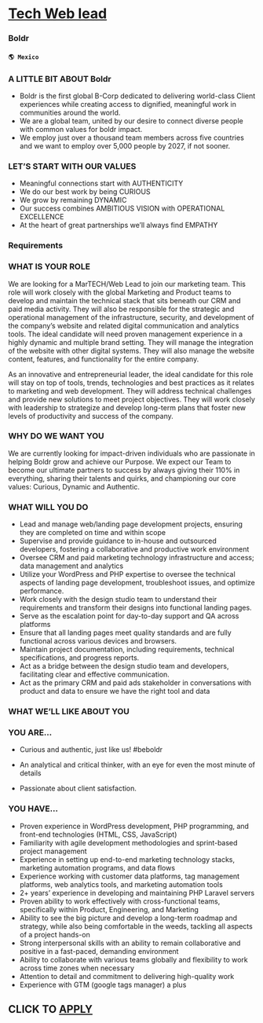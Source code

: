 # [Tech Web lead](https://www.remotewlb.com/apply/tech-web-lead-87977)  
### Boldr  
#### `🌎 Mexico`  

### A LITTLE BIT ABOUT Boldr

  * Boldr is the first global B-Corp dedicated to delivering world-class Client experiences while creating access to dignified, meaningful work in communities around the world.
  * We are a global team, united by our desire to connect diverse people with common values for boldr impact. 
  * We employ just over a thousand team members across five countries and we want to employ over 5,000 people by 2027, if not sooner.

### LET’S START WITH OUR VALUES

  * Meaningful connections start with AUTHENTICITY
  * We do our best work by being CURIOUS
  * We grow by remaining DYNAMIC
  * Our success combines AMBITIOUS VISION with OPERATIONAL EXCELLENCE 
  * At the heart of great partnerships we’ll always find EMPATHY

### Requirements

### WHAT IS YOUR ROLE

We are looking for a MarTECH/Web Lead to join our marketing team. This role will work closely with the global Marketing and Product teams to develop and maintain the technical stack that sits beneath our CRM and paid media activity. They will also be responsible for the strategic and operational management of the infrastructure, security, and development of the company’s website and related digital communication and analytics tools. The ideal candidate will need proven management experience in a highly dynamic and multiple brand setting. They will manage the integration of the website with other digital systems. They will also manage the website content, features, and functionality for the entire company.

As an innovative and entrepreneurial leader, the ideal candidate for this role will stay on top of tools, trends, technologies and best practices as it relates to marketing and web development. They will address technical challenges and provide new solutions to meet project objectives. They will work closely with leadership to strategize and develop long-term plans that foster new levels of productivity and success of the company.

### WHY DO WE WANT YOU

We are currently looking for impact-driven individuals who are passionate in helping Boldr grow and achieve our Purpose. We expect our Team to become our ultimate partners to success by always giving their 110% in everything, sharing their talents and quirks, and championing our core values: Curious, Dynamic and Authentic.

### WHAT WILL YOU DO

  * Lead and manage web/landing page development projects, ensuring they are completed on time and within scope
  * Supervise and provide guidance to in-house and outsourced developers, fostering a collaborative and productive work environment
  * Oversee CRM and paid marketing technology infrastructure and access; data management and analytics
  * Utilize your WordPress and PHP expertise to oversee the technical aspects of landing page development, troubleshoot issues, and optimize performance.
  * Work closely with the design studio team to understand their requirements and transform their designs into functional landing pages.
  * Serve as the escalation point for day-to-day support and QA across platforms
  * Ensure that all landing pages meet quality standards and are fully functional across various devices and browsers.
  * Maintain project documentation, including requirements, technical specifications, and progress reports.
  * Act as a bridge between the design studio team and developers, facilitating clear and effective communication.
  * Act as the primary CRM and paid ads stakeholder in conversations with product and data to ensure we have the right tool and data

### WHAT WE’LL LIKE ABOUT YOU

###  YOU ARE…

  * Curious and authentic, just like us! #beboldr 

  * An analytical and critical thinker, with an eye for even the most minute of details
  * Passionate about client satisfaction.  

### YOU HAVE…  

  * Proven experience in WordPress development, PHP programming, and front-end technologies (HTML, CSS, JavaScript)
  * Familiarity with agile development methodologies and sprint-based project management
  * Experience in setting up end-to-end marketing technology stacks, marketing automation programs, and data flows
  * Experience working with customer data platforms, tag management platforms, web analytics tools, and marketing automation tools
  * 2+ years’ experience in developing and maintaining PHP Laravel servers
  * Proven ability to work effectively with cross-functional teams, specifically within Product, Engineering, and Marketing
  * Ability to see the big picture and develop a long-term roadmap and strategy, while also being comfortable in the weeds, tackling all aspects of a project hands-on
  * Strong interpersonal skills with an ability to remain collaborative and positive in a fast-paced, demanding environment
  * Ability to collaborate with various teams globally and flexibility to work across time zones when necessary
  * Attention to detail and commitment to delivering high-quality work
  * Experience with GTM (google tags manager) a plus

  
## CLICK TO [APPLY](https://www.remotewlb.com/apply/tech-web-lead-87977)


